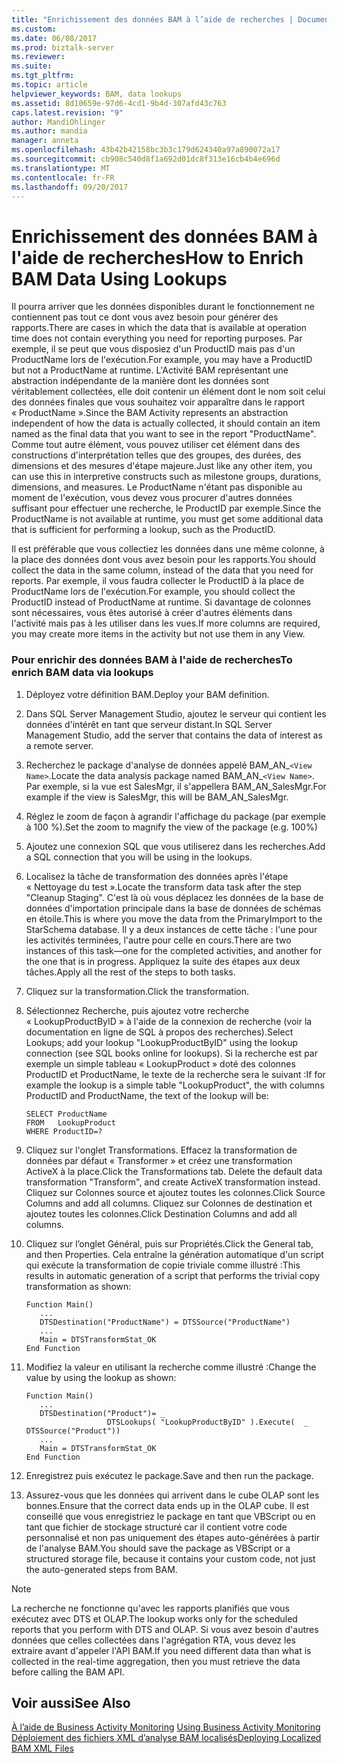 ```yaml
---
title: "Enrichissement des données BAM à l’aide de recherches | Documents Microsoft"
ms.custom: 
ms.date: 06/08/2017
ms.prod: biztalk-server
ms.reviewer: 
ms.suite: 
ms.tgt_pltfrm: 
ms.topic: article
helpviewer_keywords: BAM, data lookups
ms.assetid: 8d10659e-97d6-4cd1-9b4d-307afd43c763
caps.latest.revision: "9"
author: MandiOhlinger
ms.author: mandia
manager: anneta
ms.openlocfilehash: 43b42b42158bc3b3c179d624340a97a890072a17
ms.sourcegitcommit: cb908c540d8f1a692d01dc8f313e16cb4b4e696d
ms.translationtype: MT
ms.contentlocale: fr-FR
ms.lasthandoff: 09/20/2017
---
```

# <a name="how-to-enrich-bam-data-using-lookups"></a><span data-ttu-id="11fc8-102">Enrichissement des données BAM à l'aide de recherches</span><span class="sxs-lookup"><span data-stu-id="11fc8-102">How to Enrich BAM Data Using Lookups</span></span>
<span data-ttu-id="11fc8-103">Il pourra arriver que les données disponibles durant le fonctionnement ne contiennent pas tout ce dont vous avez besoin pour générer des rapports.</span><span class="sxs-lookup"><span data-stu-id="11fc8-103">There are cases in which the data that is available at operation time does not contain everything you need for reporting purposes.</span></span> <span data-ttu-id="11fc8-104">Par exemple, il se peut que vous disposiez d'un ProductID mais pas d'un ProductName lors de l'exécution.</span><span class="sxs-lookup"><span data-stu-id="11fc8-104">For example, you may have a ProductID but not a ProductName at runtime.</span></span> <span data-ttu-id="11fc8-105">L'Activité BAM représentant une abstraction indépendante de la manière dont les données sont véritablement collectées, elle doit contenir un élément dont le nom soit celui des données finales que vous souhaitez voir apparaître dans le rapport « ProductName ».</span><span class="sxs-lookup"><span data-stu-id="11fc8-105">Since the BAM Activity represents an abstraction independent of how the data is actually collected, it should contain an item named as the final data that you want to see in the report "ProductName".</span></span> <span data-ttu-id="11fc8-106">Comme tout autre élément, vous pouvez utiliser cet élément dans des constructions d'interprétation telles que des groupes, des durées, des dimensions et des mesures d'étape majeure.</span><span class="sxs-lookup"><span data-stu-id="11fc8-106">Just like any other item, you can use this in interpretive constructs such as milestone groups, durations, dimensions, and measures.</span></span> <span data-ttu-id="11fc8-107">Le ProductName n'étant pas disponible au moment de l'exécution, vous devez vous procurer d'autres données suffisant pour effectuer une recherche, le ProductID par exemple.</span><span class="sxs-lookup"><span data-stu-id="11fc8-107">Since the ProductName is not available at runtime, you must get some additional data that is sufficient for performing a lookup, such as the ProductID.</span></span>  
  
 <span data-ttu-id="11fc8-108">Il est préférable que vous collectiez les données dans une même colonne, à la place des données dont vous avez besoin pour les rapports.</span><span class="sxs-lookup"><span data-stu-id="11fc8-108">You should collect the data in the same column, instead of the data that you need for reports.</span></span> <span data-ttu-id="11fc8-109">Par exemple, il vous faudra collecter le ProductID à la place de ProductName lors de l'exécution.</span><span class="sxs-lookup"><span data-stu-id="11fc8-109">For example, you should collect the ProductID instead of ProductName at runtime.</span></span> <span data-ttu-id="11fc8-110">Si davantage de colonnes sont nécessaires, vous êtes autorisé à créer d'autres éléments dans l'activité mais pas à les utiliser dans les vues.</span><span class="sxs-lookup"><span data-stu-id="11fc8-110">If more columns are required, you may create more items in the activity but not use them in any View.</span></span>  
  
### <a name="to-enrich-bam-data-via-lookups"></a><span data-ttu-id="11fc8-111">Pour enrichir des données BAM à l'aide de recherches</span><span class="sxs-lookup"><span data-stu-id="11fc8-111">To enrich BAM data via lookups</span></span>  
  
1.  <span data-ttu-id="11fc8-112">Déployez votre définition BAM.</span><span class="sxs-lookup"><span data-stu-id="11fc8-112">Deploy your BAM definition.</span></span>  
  
2.  <span data-ttu-id="11fc8-113">Dans SQL Server Management Studio, ajoutez le serveur qui contient les données d'intérêt en tant que serveur distant.</span><span class="sxs-lookup"><span data-stu-id="11fc8-113">In SQL Server Management Studio, add the server that contains the data of interest as a remote server.</span></span>  
  
3.  <span data-ttu-id="11fc8-114">Recherchez le package d'analyse de données appelé BAM_AN_`<View Name>`.</span><span class="sxs-lookup"><span data-stu-id="11fc8-114">Locate the data analysis package named BAM_AN_`<View Name>`.</span></span> <span data-ttu-id="11fc8-115">Par exemple, si la vue est SalesMgr, il s'appellera BAM_AN_SalesMgr.</span><span class="sxs-lookup"><span data-stu-id="11fc8-115">For example if the view is SalesMgr, this will be BAM_AN_SalesMgr.</span></span>  
  
4.  <span data-ttu-id="11fc8-116">Réglez le zoom de façon à agrandir l'affichage du package (par exemple à 100 %).</span><span class="sxs-lookup"><span data-stu-id="11fc8-116">Set the zoom to magnify the view of the package (e.g. 100%)</span></span>  
  
5.  <span data-ttu-id="11fc8-117">Ajoutez une connexion SQL que vous utiliserez dans les recherches.</span><span class="sxs-lookup"><span data-stu-id="11fc8-117">Add a SQL connection that you will be using in the lookups.</span></span>  
  
6.  <span data-ttu-id="11fc8-118">Localisez la tâche de transformation des données après l'étape « Nettoyage du test ».</span><span class="sxs-lookup"><span data-stu-id="11fc8-118">Locate the transform data task after the step "Cleanup Staging".</span></span> <span data-ttu-id="11fc8-119">C'est là où vous déplacez les données de la base de données d'importation principale dans la base de données de schémas en étoile.</span><span class="sxs-lookup"><span data-stu-id="11fc8-119">This is where you move the data from the PrimaryImport to the StarSchema database.</span></span> <span data-ttu-id="11fc8-120">Il y a deux instances de cette tâche : l'une pour les activités terminées, l'autre pour celle en cours.</span><span class="sxs-lookup"><span data-stu-id="11fc8-120">There are two instances of this task—one for the completed activities, and another for the one that is in progress.</span></span> <span data-ttu-id="11fc8-121">Appliquez la suite des étapes aux deux tâches.</span><span class="sxs-lookup"><span data-stu-id="11fc8-121">Apply all the rest of the steps to both tasks.</span></span>  
  
7.  <span data-ttu-id="11fc8-122">Cliquez sur la transformation.</span><span class="sxs-lookup"><span data-stu-id="11fc8-122">Click the transformation.</span></span>  
  
8.  <span data-ttu-id="11fc8-123">Sélectionnez Recherche, puis ajoutez votre recherche « LookupProductByID » à l'aide de la connexion de recherche (voir la documentation en ligne de SQL à propos des recherches).</span><span class="sxs-lookup"><span data-stu-id="11fc8-123">Select Lookups; add your lookup "LookupProductByID" using the lookup connection (see SQL books online for lookups).</span></span> <span data-ttu-id="11fc8-124">Si la recherche est par exemple un simple tableau « LookupProduct » doté des colonnes ProductID et ProductName, le texte de la recherche sera le suivant :</span><span class="sxs-lookup"><span data-stu-id="11fc8-124">If for example the lookup is a simple table "LookupProduct", the with columns ProductID and ProductName, the text of the lookup will be:</span></span>  
  
    ```  
    SELECT ProductName  
    FROM   LookupProduct  
    WHERE ProductID=?  
    ```  
  
9. <span data-ttu-id="11fc8-125">Cliquez sur l'onglet Transformations. Effacez la transformation de données par défaut « Transformer » et créez une transformation ActiveX à la place.</span><span class="sxs-lookup"><span data-stu-id="11fc8-125">Click the Transformations tab. Delete the default data transformation "Transform", and create ActiveX transformation instead.</span></span> <span data-ttu-id="11fc8-126">Cliquez sur Colonnes source et ajoutez toutes les colonnes.</span><span class="sxs-lookup"><span data-stu-id="11fc8-126">Click Source Columns and add all columns.</span></span> <span data-ttu-id="11fc8-127">Cliquez sur Colonnes de destination et ajoutez toutes les colonnes.</span><span class="sxs-lookup"><span data-stu-id="11fc8-127">Click Destination Columns and add all columns.</span></span>  
  
10. <span data-ttu-id="11fc8-128">Cliquez sur l’onglet Général, puis sur Propriétés.</span><span class="sxs-lookup"><span data-stu-id="11fc8-128">Click the General tab, and then Properties.</span></span> <span data-ttu-id="11fc8-129">Cela entraîne la génération automatique d'un script qui exécute la transformation de copie triviale comme illustré :</span><span class="sxs-lookup"><span data-stu-id="11fc8-129">This results in automatic generation of a script that performs the trivial copy transformation as shown:</span></span>  
  
    ```  
    Function Main()  
       ...  
       DTSDestination("ProductName") = DTSSource("ProductName")  
       ...  
       Main = DTSTransformStat_OK  
    End Function  
    ```  
  
11. <span data-ttu-id="11fc8-130">Modifiez la valeur en utilisant la recherche comme illustré :</span><span class="sxs-lookup"><span data-stu-id="11fc8-130">Change the value by using the lookup as shown:</span></span>  
  
    ```  
    Function Main()  
       ...  
       DTSDestination("Product")= _  
                      DTSLookups( "LookupProductByID" ).Execute(  _                                  DTSSource("Product"))  
       ...  
       Main = DTSTransformStat_OK  
    End Function  
    ```  
  
12. <span data-ttu-id="11fc8-131">Enregistrez puis exécutez le package.</span><span class="sxs-lookup"><span data-stu-id="11fc8-131">Save and then run the package.</span></span>  
  
13. <span data-ttu-id="11fc8-132">Assurez-vous que les données qui arrivent dans le cube OLAP sont les bonnes.</span><span class="sxs-lookup"><span data-stu-id="11fc8-132">Ensure that the correct data ends up in the OLAP cube.</span></span> <span data-ttu-id="11fc8-133">Il est conseillé que vous enregistriez le package en tant que VBScript ou en tant que fichier de stockage structuré car il contient votre code personnalisé et non pas uniquement des étapes auto-générées à partir de l'analyse BAM.</span><span class="sxs-lookup"><span data-stu-id="11fc8-133">You should save the package as VBScript or a structured storage file, because it contains your custom code, not just the auto-generated steps from BAM.</span></span>  
  
> [!NOTE]
>  <span data-ttu-id="11fc8-134">La recherche ne fonctionne qu'avec les rapports planifiés que vous exécutez avec DTS et OLAP.</span><span class="sxs-lookup"><span data-stu-id="11fc8-134">The lookup works only for the scheduled reports that you perform with DTS and OLAP.</span></span> <span data-ttu-id="11fc8-135">Si vous avez besoin d'autres données que celles collectées dans l'agrégation RTA, vous devez les extraire avant d'appeler l'API BAM.</span><span class="sxs-lookup"><span data-stu-id="11fc8-135">If you need different data than what is collected in the real-time aggregation, then you must retrieve the data before calling the BAM API.</span></span>  
  
## <a name="see-also"></a><span data-ttu-id="11fc8-136">Voir aussi</span><span class="sxs-lookup"><span data-stu-id="11fc8-136">See Also</span></span>  
 <span data-ttu-id="11fc8-137">[À l’aide de Business Activity Monitoring](../core/using-business-activity-monitoring.md) </span><span class="sxs-lookup"><span data-stu-id="11fc8-137">[Using Business Activity Monitoring](../core/using-business-activity-monitoring.md) </span></span>  
 [<span data-ttu-id="11fc8-138">Déploiement des fichiers XML d’analyse BAM localisés</span><span class="sxs-lookup"><span data-stu-id="11fc8-138">Deploying Localized BAM XML Files</span></span>](../core/deploying-localized-bam-xml-files.md)